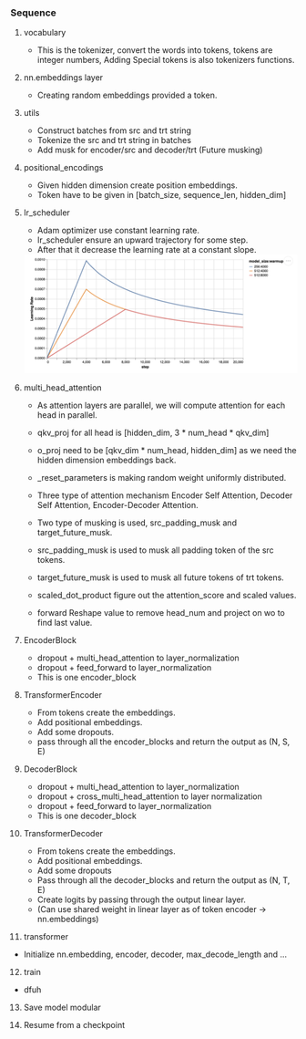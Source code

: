### Sequence

1. vocabulary
    - This is the tokenizer, convert the words into tokens, 
    tokens are integer numbers, 
    Adding Special tokens is also tokenizers functions.

2. nn.embeddings layer
    - Creating random embeddings provided a token.

3. utils
    - Construct batches from src and trt string
    - Tokenize the src and trt string in batches
    - Add musk for encoder/src and decoder/trt (Future musking)

4. positional_encodings
   - Given hidden dimension create position embeddings.
   - Token have to be given in [batch_size, sequence_len, hidden_dim]

5. lr_scheduler
   - Adam optimizer use constant learning rate.
   - lr_scheduler ensure an upward trajectory for some step.
   - After that it decrease the learning rate at a constant slope.
   <img src="../assets/lr_schedular.png" alt="Learning Rate Schedular">

6. multi_head_attention
   - As attention layers are parallel, we will compute attention
   for each head in parallel.
   - qkv_proj for all head is [hidden_dim, 3 * num_head * qkv_dim]
   - o_proj need to be [qkv_dim * num_head, hidden_dim] 
   as we need the hidden dimension embeddings back.
   - _reset_parameters is making random weight uniformly distributed.
   - Three type of attention mechanism Encoder Self Attention,
   Decoder Self Attention, Encoder-Decoder Attention.
   - Two type of musking is used, src_padding_musk and target_future_musk.
   - src_padding_musk is used to musk all padding token of the src tokens.
   - target_future_musk is used to musk all future tokens of trt tokens.

   - scaled_dot_product figure out the attention_score and scaled values.
   - forward Reshape value to remove head_num and project on wo to find last value.

7. EncoderBlock
   - dropout + multi_head_attention to layer_normalization
   - dropout + feed_forward to layer_normalization
   - This is one encoder_block

8. TransformerEncoder
   - From tokens create the embeddings.
   - Add positional embeddings.
   - Add some dropouts.
   - pass through all the encoder_blocks and return the output as (N, S, E)

9. DecoderBlock
   - dropout + multi_head_attention to layer_normalization
   - dropout + cross_multi_head_attention to layer normalization
   - dropout + feed_forward to layer_normalization
   - This is one decoder_block

10. TransformerDecoder
    - From tokens create the embeddings.
    - Add positional embeddings.
    - Add some dropouts
    - Pass through all the decoder_blocks and return the output as (N, T, E)
    - Create logits by passing through the output linear layer. 
    - (Can use shared weight in linear layer as of token encoder -> nn.embeddings)

11. transformer
   - Initialize nn.embedding, encoder, decoder, max_decode_length and ...

12. train
   - dfuh

13. Save model modular

14. Resume from a checkpoint